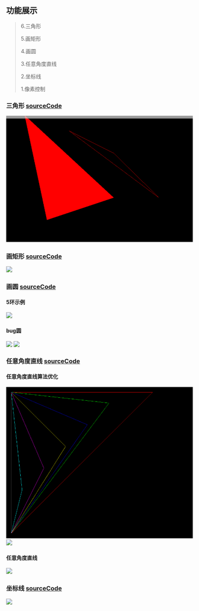 ## 功能展示

> 6.三角形
>
> 5.画矩形
>
> 4.画圆
>
> 3.任意角度直线
>
> 2.坐标线
>
> 1.像素控制



### 三角形 [sourceCode](../test/coordinate_line/test_triangle.cpp)

![](images/test_pic/tugui_triangle.png)


### 画矩形 [sourceCode](../test/rectangle/test_rectangle.cpp)

![](images/test_pic/test_rectangle.png)



### 画圆 [sourceCode](../test/circle/test_circle.cpp)

#### 5环示例

![](images/test_pic/test_circle.png)

#### bug圆

![](images/test_pic/test_circle_fail.png)
![](images/test_pic/test_circle_fail2.png)

### 任意角度直线 [sourceCode](../test/straight_line/test_straight_line.cpp)

#### 任意角度直线算法优化 

![](images/test_pic/straight_line_optimize2.png)
![](images/test_pic/straight_line_optimize1.png)

#### 任意角度直线

![](images/test_pic/straight_line.png)


### 坐标线 [sourceCode](../test/coordinate_line/test_coordinate_line.cpp)

![](images/test_pic/coordinate_line.png)
